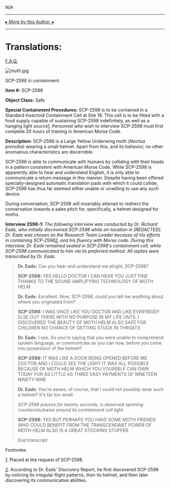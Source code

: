 N/A

* * *

[▸ More by this Author ◂](http://www.scp-wiki.net/djkaktus)

* * *

Translations:
=============

[F.A.Q.](http://www.scp-wiki.net/component:info-ayers)

  
  

![moth.jpg](http://scp-wiki.wdfiles.com/local--files/scp-2598/moth.jpg)

SCP-2598 in containment.

**Item #:** SCP-2598

**Object Class:** Safe

**Special Containment Procedures:** SCP-2598 is to be contained in a Standard Insectoid Containment Cell at Site 19. This cell is to be fitted with a food supply capable of sustaining SCP-2598 indefinitely, as well as a hanging light source[1](javascript:;). Personnel who wish to interview SCP-2598 must first complete 20 hours of training in American Morse Code.

**Description:** SCP-2598 is a Large Yellow Underwing moth (_Noctua pronuba_) wearing a small helmet. Apart from this, and its behavior, no other anomalous characteristics are discernible.

SCP-2598 is able to communicate with humans by colliding with their heads in a pattern consistent with American Morse Code. While SCP-2598 is apparently able to hear and understand English, it is only able to communicate a return message in this manner. Despite having been offered specially-designed automatic translation pads with which it could collide, SCP-2598 has thus far seemed either unable or unwilling to use any such device.

During conversation, SCP-2598 will invariably attempt to redirect the conversation towards a sales pitch for, specifically, a helmet designed for moths.

**Interview 2598-1:** _The following interview was conducted by Dr. Richard Eads, who initially discovered SCP-2598 while on-location in \[REDACTED\]. Dr. Eads was chosen as the Research Team Leader because of his efforts in containing SCP-2598[2](javascript:;), and his fluency with Morse code. During this interview, Dr. Eads remained seated in SCP-2598's containment cell, while SCP-2598 communicated to him via its preferred method. All replies were transcribed by Dr. Eads._

> **Dr. Eads:** Can you hear and understand me alright, SCP-2598?
> 
> **SCP-2598:** YES HELLO DOCTOR I CAN HEAR YOU JUST FINE THANKS TO THE SOUND AMPLIFYING TECHNOLOGY OF MOTH HELM
> 
> **Dr. Eads:** Excellent. Now, SCP-2598, could you tell me anything about where you originated from?
> 
> **SCP-2598:** I WAS ONCE LIKE YOU DOCTOR AND LIKE EVERYBODY ELSE OUT THERE WITH NO PURPOSE IN MY LIFE UNTIL I DISCOVERED THE BEAUTY OF MOTH HELM ALSO SAFE FOR CHILDREN NO CHANCE OF GETTING STUCK IN THROATS
> 
> **Dr. Eads:** I see. So you're saying that you were unable to comprehend spoken language, or communicate as you can now, before you came into possession of the helmet?
> 
> **SCP-2598:** IT WAS LIKE A DOOR BEING OPENED BEFORE ME DOCTOR AND I COULD SEE THE LIGHT IT WAS ALL POSSIBLE BECAUSE OF MOTH HELM WHICH YOU YOURSELF CAN OWN TODAY FOR AS LITTLE AS THREE EASY PAYMENTS OF NINETEEN NINETY NINE
> 
> **Dr. Eads:** You're aware, of course, that I could not possibly wear such a helmet? It's far too small.
> 
> _SCP-2598 pauses for twenty seconds, is observed spinning counterclockwise around its containment cell light._
> 
> **SCP-2598:** YES BUT PERHAPS YOU HAVE SOME MOTH FRIENDS WHO COULD BENEFIT FROM THE TRANSCENDANT POWER OF MOTH HELM ALSO IS A GREAT STOCKING STUFFER
> 
> _End transcript_

Footnotes

[1](javascript:;). Placed at the request of SCP-2598.

[2](javascript:;). According to Dr. Eads' Discovery Report, he first discovered SCP-2598 by noticing its irregular flight patterns, then its helmet, and then later discovering its communicative abilities.